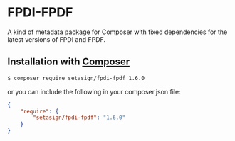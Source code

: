 # FPDI-FPDF
A kind of metadata package for Composer with fixed dependencies for the latest versions of FPDI and FPDF.

## Installation with [Composer](https://packagist.org/packages/setasign/fpdi-fpdf)

```bash
$ composer require setasign/fpdi-fpdf 1.6.0
```

or you can include the following in your composer.json file:

```json
{
    "require": {
        "setasign/fpdi-fpdf": "1.6.0"
    }
}
```
